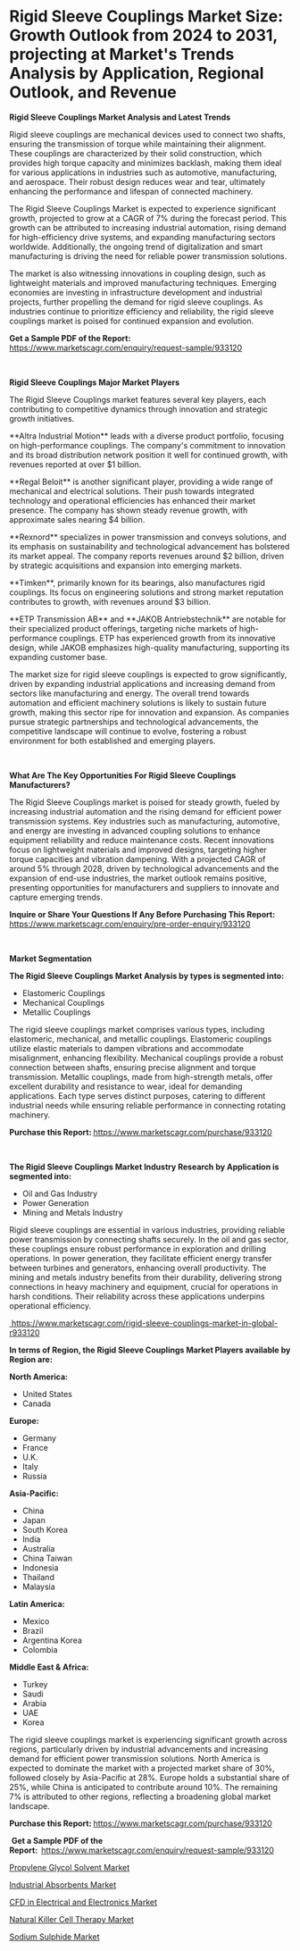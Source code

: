<p><h1>Rigid Sleeve Couplings Market Size: Growth Outlook from 2024 to 2031, projecting at Market's Trends Analysis by Application, Regional Outlook, and Revenue</h1></p><p><strong>Rigid Sleeve Couplings Market Analysis and Latest Trends</strong></p>
<p><p>Rigid sleeve couplings are mechanical devices used to connect two shafts, ensuring the transmission of torque while maintaining their alignment. These couplings are characterized by their solid construction, which provides high torque capacity and minimizes backlash, making them ideal for various applications in industries such as automotive, manufacturing, and aerospace. Their robust design reduces wear and tear, ultimately enhancing the performance and lifespan of connected machinery.</p><p>The Rigid Sleeve Couplings Market is expected to experience significant growth, projected to grow at a CAGR of 7% during the forecast period. This growth can be attributed to increasing industrial automation, rising demand for high-efficiency drive systems, and expanding manufacturing sectors worldwide. Additionally, the ongoing trend of digitalization and smart manufacturing is driving the need for reliable power transmission solutions. </p><p>The market is also witnessing innovations in coupling design, such as lightweight materials and improved manufacturing techniques. Emerging economies are investing in infrastructure development and industrial projects, further propelling the demand for rigid sleeve couplings. As industries continue to prioritize efficiency and reliability, the rigid sleeve couplings market is poised for continued expansion and evolution.</p></p>
<p><strong>Get a Sample PDF of the Report:&nbsp;</strong> <a href="https://www.marketscagr.com/enquiry/request-sample/933120?utm_campaign=1166&utm_medium=2&utm_source=Github&utm_content=ia&utm_term=25122024&utm_id=rigid-sleeve-couplings">https://www.marketscagr.com/enquiry/request-sample/933120</a></p>
<p>&nbsp;</p>
<p><strong>Rigid Sleeve Couplings Major Market Players</strong></p>
<p><p>The Rigid Sleeve Couplings market features several key players, each contributing to competitive dynamics through innovation and strategic growth initiatives. </p><p>**Altra Industrial Motion** leads with a diverse product portfolio, focusing on high-performance couplings. The company's commitment to innovation and its broad distribution network position it well for continued growth, with revenues reported at over $1 billion.</p><p>**Regal Beloit** is another significant player, providing a wide range of mechanical and electrical solutions. Their push towards integrated technology and operational efficiencies has enhanced their market presence. The company has shown steady revenue growth, with approximate sales nearing $4 billion.</p><p>**Rexnord** specializes in power transmission and conveys solutions, and its emphasis on sustainability and technological advancement has bolstered its market appeal. The company reports revenues around $2 billion, driven by strategic acquisitions and expansion into emerging markets.</p><p>**Timken**, primarily known for its bearings, also manufactures rigid couplings. Its focus on engineering solutions and strong market reputation contributes to growth, with revenues around $3 billion.</p><p>**ETP Transmission AB** and **JAKOB Antriebstechnik** are notable for their specialized product offerings, targeting niche markets of high-performance couplings. ETP has experienced growth from its innovative design, while JAKOB emphasizes high-quality manufacturing, supporting its expanding customer base.</p><p>The market size for rigid sleeve couplings is expected to grow significantly, driven by expanding industrial applications and increasing demand from sectors like manufacturing and energy. The overall trend towards automation and efficient machinery solutions is likely to sustain future growth, making this sector ripe for innovation and expansion. As companies pursue strategic partnerships and technological advancements, the competitive landscape will continue to evolve, fostering a robust environment for both established and emerging players.</p></p>
<p>&nbsp;</p>
<p><strong>What Are The Key Opportunities For Rigid Sleeve Couplings Manufacturers?</strong></p>
<p><p>The Rigid Sleeve Couplings market is poised for steady growth, fueled by increasing industrial automation and the rising demand for efficient power transmission systems. Key industries such as manufacturing, automotive, and energy are investing in advanced coupling solutions to enhance equipment reliability and reduce maintenance costs. Recent innovations focus on lightweight materials and improved designs, targeting higher torque capacities and vibration dampening. With a projected CAGR of around 5% through 2028, driven by technological advancements and the expansion of end-use industries, the market outlook remains positive, presenting opportunities for manufacturers and suppliers to innovate and capture emerging trends.</p></p>
<p><strong>Inquire or Share Your Questions If Any Before Purchasing This Report:</strong> <a href="https://www.marketscagr.com/enquiry/pre-order-enquiry/933120?utm_campaign=1166&utm_medium=2&utm_source=Github&utm_content=ia&utm_term=25122024&utm_id=rigid-sleeve-couplings">https://www.marketscagr.com/enquiry/pre-order-enquiry/933120</a></p>
<p>&nbsp;</p>
<p><strong>Market Segmentation</strong></p>
<p><strong>The Rigid Sleeve Couplings Market Analysis by types is segmented into:</strong></p>
<p><ul><li>Elastomeric Couplings</li><li>Mechanical Couplings</li><li>Metallic Couplings</li></ul></p>
<p><p>The rigid sleeve couplings market comprises various types, including elastomeric, mechanical, and metallic couplings. Elastomeric couplings utilize elastic materials to dampen vibrations and accommodate misalignment, enhancing flexibility. Mechanical couplings provide a robust connection between shafts, ensuring precise alignment and torque transmission. Metallic couplings, made from high-strength metals, offer excellent durability and resistance to wear, ideal for demanding applications. Each type serves distinct purposes, catering to different industrial needs while ensuring reliable performance in connecting rotating machinery.</p></p>
<p><strong>Purchase this Report:&nbsp;</strong><a href="https://www.marketscagr.com/purchase/933120?utm_campaign=1166&utm_medium=2&utm_source=Github&utm_content=ia&utm_term=25122024&utm_id=rigid-sleeve-couplings">https://www.marketscagr.com/purchase/933120</a></p>
<p>&nbsp;</p>
<p><strong>The Rigid Sleeve Couplings Market Industry Research by Application is segmented into:</strong></p>
<p><ul><li>Oil and Gas Industry</li><li>Power Generation</li><li>Mining and Metals Industry</li></ul></p>
<p><p>Rigid sleeve couplings are essential in various industries, providing reliable power transmission by connecting shafts securely. In the oil and gas sector, these couplings ensure robust performance in exploration and drilling operations. In power generation, they facilitate efficient energy transfer between turbines and generators, enhancing overall productivity. The mining and metals industry benefits from their durability, delivering strong connections in heavy machinery and equipment, crucial for operations in harsh conditions. Their reliability across these applications underpins operational efficiency.</p></p>
<p><a href="https://www.marketscagr.com/rigid-sleeve-couplings-market-in-global-r933120?utm_campaign=1166&utm_medium=2&utm_source=Github&utm_content=ia&utm_term=25122024&utm_id=rigid-sleeve-couplings">&nbsp;https://www.marketscagr.com/rigid-sleeve-couplings-market-in-global-r933120</a></p>
<p><strong>In terms of Region, the Rigid Sleeve Couplings Market Players available by Region are:</strong></p>
<p>
    <p> <strong> North America: </strong>
        <ul>
            <li>United States</li>
            <li>Canada</li>
        </ul>
        </p> 
    <p> <strong> Europe: </strong>
        <ul>
            <li>Germany</li>
            <li>France</li>
            <li>U.K.</li>
            <li>Italy</li>
            <li>Russia</li>
        </ul>
        </p> 
    <p> <strong> Asia-Pacific: </strong>
        <ul>
            <li>China</li>
            <li>Japan</li>
            <li>South Korea</li>
            <li>India</li>
            <li>Australia</li>
            <li>China Taiwan</li>
            <li>Indonesia</li>
            <li>Thailand</li>
            <li>Malaysia</li>
        </ul>
        </p> 
    <p> <strong> Latin America: </strong>
        <ul>
            <li>Mexico</li>
            <li>Brazil</li>
            <li>Argentina Korea</li>
            <li>Colombia</li>
        </ul>
        </p> 
    <p> <strong> Middle East & Africa: </strong>
        <ul>
            <li>Turkey</li>
            <li>Saudi</li>
            <li>Arabia</li>
            <li>UAE</li>
            <li>Korea</li>
        </ul>
    </p>
    </p>
<p><p>The rigid sleeve couplings market is experiencing significant growth across regions, particularly driven by industrial advancements and increasing demand for efficient power transmission solutions. North America is expected to dominate the market with a projected market share of 30%, followed closely by Asia-Pacific at 28%. Europe holds a substantial share of 25%, while China is anticipated to contribute around 10%. The remaining 7% is attributed to other regions, reflecting a broadening global market landscape.</p></p>
<p><strong>Purchase this Report: </strong><a href="https://www.marketscagr.com/purchase/933120?utm_campaign=1166&utm_medium=2&utm_source=Github&utm_content=ia&utm_term=25122024&utm_id=rigid-sleeve-couplings">https://www.marketscagr.com/purchase/933120</a></p>
<p>&nbsp;<strong>Get a Sample PDF of the Report:&nbsp;&nbsp;</strong><a href="https://www.marketscagr.com/enquiry/request-sample/933120?utm_campaign=1166&utm_medium=2&utm_source=Github&utm_content=ia&utm_term=25122024&utm_id=rigid-sleeve-couplings">https://www.marketscagr.com/enquiry/request-sample/933120</a></p>
<p><strong></strong></p>
<p><p><a href="https://www.linkedin.com/pulse/propylene-glycol-solvent-industry-report-market-share-4cnqe?utm_campaign=1166&utm_medium=2&utm_source=Github&utm_content=ia&utm_term=25122024&utm_id=rigid-sleeve-couplings">Propylene Glycol Solvent Market</a></p><p><a href="https://www.linkedin.com/pulse/65-cagr-forecast-industrial-absorbents-industry-from-2024-2031-6d5ie?utm_campaign=1166&utm_medium=2&utm_source=Github&utm_content=ia&utm_term=25122024&utm_id=rigid-sleeve-couplings">Industrial Absorbents Market</a></p><p><a href="https://github.com/castoriffic/Market-Research-Report-List-5/blob/main/cfd-in-electrical-and-electronics-market.md?utm_campaign=1166&utm_medium=2&utm_source=Github&utm_content=ia&utm_term=25122024&utm_id=rigid-sleeve-couplings">CFD in Electrical and Electronics Market</a></p><p><a href="https://www.linkedin.com/pulse/comprehensive-analysis-natural-killer-cell-therapy-market-bmw2f?utm_campaign=1166&utm_medium=2&utm_source=Github&utm_content=ia&utm_term=25122024&utm_id=rigid-sleeve-couplings">Natural Killer Cell Therapy Market</a></p><p><a href="https://www.linkedin.com/pulse/sodium-sulphide-market-report-historical-trends-future-5kyfe?utm_campaign=1166&utm_medium=2&utm_source=Github&utm_content=ia&utm_term=25122024&utm_id=rigid-sleeve-couplings">Sodium Sulphide Market</a></p></p>